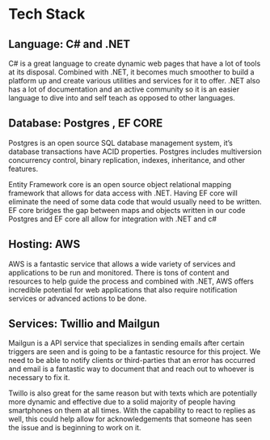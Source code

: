# Tech Stack

## Language: C# and .NET

C# is a great language to create dynamic web pages that have a lot of tools at its disposal. Combined with .NET, it becomes much smoother to build a platform up and create various utilities and services for it to offer. .NET also has a lot of documentation and an active community so it is an easier language to dive into and self teach as opposed to other languages.

## Database: Postgres ,  EF CORE

Postgres is an open source SQL database management system, it’s database transactions have ACID properties. Postgres includes multiversion concurrency control, binary replication, indexes, inheritance, and other features. 

Entity Framework core is an open source object relational mapping framework that allows for data access with .NET. Having EF core will eliminate the need of some data code that would usually need to be written. EF core bridges the gap between maps and objects written in our code Postgres and EF core all allow for integration with .NET and c#

## Hosting: AWS

AWS is a fantastic service that allows a wide variety of services and applications to be run and monitored. There is tons of content and resources to help guide the process and combined with .NET, AWS offers incredible potential for web applications that also require notification services or advanced actions to be done.

## Services: Twillio and Mailgun

Mailgun is a API service that specializes in sending emails after certain triggers are seen and is going to be a fantastic resource for this project. We need to be able to notify clients or third-parties that an error has occurred and email is a fantastic way to document that and reach out to whoever is necessary to fix it.

Twillo is also great for the same reason but with texts which are potentially more dynamic and effective due to a solid majority of people having smartphones on them at all times. With the capability to react to replies as well, this could help allow for acknowledgements that someone has seen the issue and is beginning to work on it.
